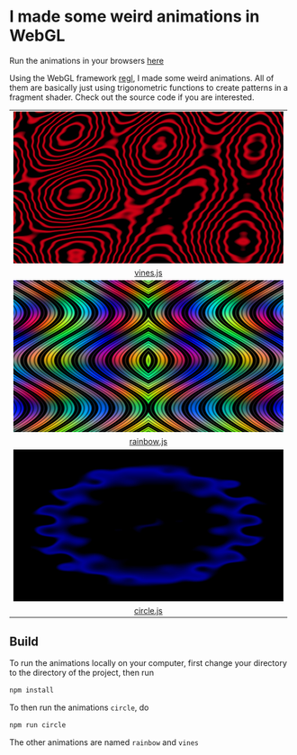 # I made some weird animations in WebGL

Run the animations in your browsers [here]()

Using the WebGL framework
[regl](https://github.com/mikolalysenko/regl), I made some weird
animations. All of them are basically just using trigonometric
functions to create patterns in a fragment shader. Check out the
source code if you are interested.

<table><thead>
</thead><tbody>

<tr>
<td align="center"><img src="img/vines.png" alt="vines" width="480" height="270"></td>
</tr>
<tr>
<td align="center"> <a href="source">vines.js</a></td>
</tr>

<tr>
<td align="center"><img src="img/rainbow.png" alt="rainbow" width="480" height="270"></td>
</tr>
<tr>
<td align="center"> <a href="source">rainbow.js</a></td>
</tr>

<tr>
<td align="center"><img src="img/circle.png" alt="circle" width="480" height="270"></td>
</tr>
<tr>
<td align="center"> <a href="source">circle.js</a></td>
</tr>

</tbody></table>


## Build

To run the animations locally on your computer, first change your directory to the directory of the project, then run

```bash
npm install
```

To then run the animations `circle`, do

```bash
npm run circle
```

The other animations are named `rainbow` and `vines`
